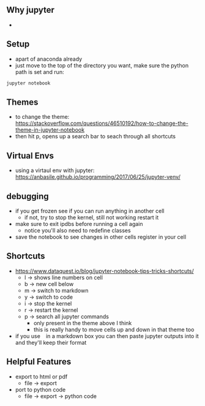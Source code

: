 ## Why jupyter
- 

## Setup
- apart of anaconda already
- just move to the top of the directory you want, make sure the python path is set and run:
```bash
jupyter notebook
```

## Themes
- to change the theme: https://stackoverflow.com/questions/46510192/how-to-change-the-theme-in-jupyter-notebook
- then hit p, opens up a search bar to seach through all shortcuts

## Virtual Envs
- using a virtaul env with jupyter: https://anbasile.github.io/programming/2017/06/25/jupyter-venv/

## debugging
- if you get frozen see if you can run anything in another cell
    - if not, try to stop the kernel, still not working restart it
- make sure to exit ipdbs before running a cell again
    - notice you'll also need to redefine classes
- save the notebook to see changes in other cells register in your cell

## Shortcuts
- https://www.dataquest.io/blog/jupyter-notebook-tips-tricks-shortcuts/ 
    - l -> shows line numbers on cell
    - b -> new cell below
    - m -> switch to markdown
    - y -> switch to code
    - i -> stop the kernel
    - r -> restart the kernel
    - p -> search all jupyter commands
        - only present in the theme above I think
        - this is really handy to move cells up and down in that theme too
- if you use ``` ``` in a markdown box you can then paste jupyter outputs into it and they'll keep their format

## Helpful Features
- export to html or pdf
    - file -> export
- port to python code
    - file -> export -> python code